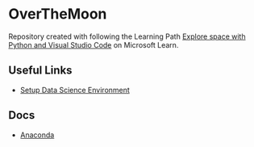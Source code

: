 # OverTheMoon
Repository created with following the Learning Path [Explore space with Python and Visual Studio Code](https://docs.microsoft.com/en-us/learn/paths/explore-space-using-python/) on Microsoft Learn.

## Useful Links
- [Setup Data Science Environment](https://code.visualstudio.com/docs/python/data-science-tutorial)

## Docs
- [Anaconda](./docs/anaconda.md)
